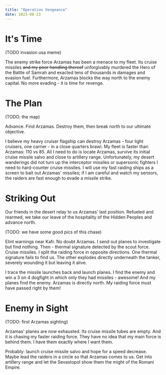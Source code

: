 ```yaml
---
title: "Operation Vengeance"
date: 2023-08-23
---
```

# It's Time
(TODO invasion usa meme)

The enemy strike force Arzamas has been a menace to my fleet. Its cruise missiles ~~and my poor handling thereof~~ unforgivably murdered the Hero of the Battle of Samrah and exacted tens of thousands in damages and evasion fuel. Furthermore, Arzamas blocks the way north to the enemy capital. No more evading - it is time for revenge.

# The Plan
(TODO: the map)

Advance. Find Arzamas. Destroy them, then break north to our ultimate objective.

I believe my heavy cruiser flagship can destroy Arzamas - four light cruisers, one carrier - in a close quarters brawl. My fleet is faster than Arzamas: 110 vs 85. All I need to do is locate Arzamas, survive its initial cruise missile salvo and close to artillery range. Unfortunately, my desert wanderings did not turn up the interceptor missiles or supersonic fighters I need to hard-counter cruise missiles. I will use my fast raiding ships as a screen to bait out Arzamas' missiles; if I am careful and watch my sensors, the raiders are fast enough to evade a missile strike.

# Striking Out
Our friends in the desert relay to us Arzamas' last position. Refueled and rearmed, we take our leave of the hospitality of the Hidden Peoples and advance north. 

(TODO: we have some good pics of this chase)

Elint warnings near Kafr. No doubt Arzamas. I send out planes to investigate but find nothing.
Then - thermal signature detected by the scout force. Cruise missiles. I split the raiding force in opposite directions. One thermal signature fails to find us.
The other explodes directly underneath the tanker, severely wounding it but leaving it alive.

I trace the missile launches back and launch planes. I find the enemy and win a 3 on 4 dogfight in which only they had missiles - awesome! And my planes find the enemy.
Arzamas is directly north. My raiding force must have passed right by them!


# Enemy in Sight
(TODO: first Arzamas sighting)

Arzamas' planes are now exhausted. Its cruise missile tubes are empty. And it is chasing my faster raiding force.
They have no idea that my main force is behind them. I have them exactly where I want them.

Probably: launch cruise missile salvo and hope for a speed decrease. Maybe lead the raiders in a circle so that Arzamas comes to us. Get into artillery range and let the Sevastopol show them the might of the Romani Empire.
